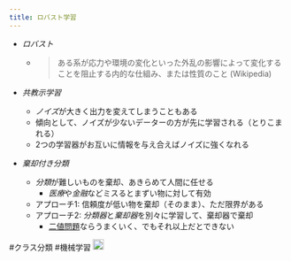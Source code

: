 ```yaml
---
title: ロバスト学習
---
```


* *ロバスト*
  
  * 
     > 
     > ある系が応力や環境の変化といった外乱の影響によって変化することを阻止する内的な仕組み、または性質のこと (Wikipedia)

* *共教示学習*
  
  * *ノイズ*が大きく出力を変えてしまうこともある
  * 傾向として、ノイズが少ないデーターの方が先に学習される（とりこまれる）
  * 2つの学習器がお互いに情報を与え合えばノイズに強くなれる
* *棄却付き分類*
  
  * *分類*が難しいものを棄却、あきらめて人間に任せる
    * *医療*や*金融*などミスるとまずい物に対して有効
  * アプローチ1: 信頼度が低い物を棄却（そのまま）、ただ限界がある
  * アプローチ2: *分類器*と*棄却器*を別々に学習して、棄却器で棄却
    * [二値問題](%E4%BA%8C%E5%80%A4%E5%95%8F%E9%A1%8C.md)ならうまくいく、でもそれ以上だとできない

\#クラス分類
\#機械学習
<img src='https://scrapbox.io/api/pages/blu3mo-public/情報科学の達人/icon' alt='情報科学の達人.icon' height="19.5"/>
